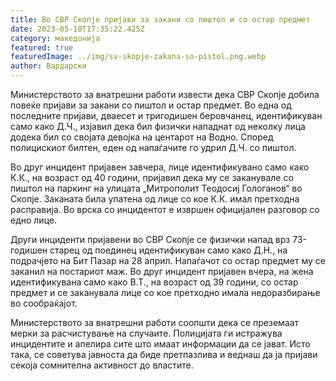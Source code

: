 ```yaml
---
title: Во СВР Скопје пријави за закани со пиштол и со остар предмет
date: 2023-05-10T17:35:22.425Z
category: македонија
featured: true
featuredImage: ../img/sv-skopje-zakana-so-pistol.png.webp
author: Вардарски
---
```

Министерството за внатрешни работи извести дека СВР Скопје добила повеќе пријави за закани со пиштол и остар предмет. Во една од последните пријави, дваесет и тригодишен беровчанец, идентификуван само како Д.Ч., изјавил дека бил физички нападнат од неколку лица додека бил со својата девојка на центарот на Водно. Според полицискиот билтен, еден од напаѓачите го удрил Д.Ч. со пиштол.

Во друг инцидент пријавен завчера, лице идентификувано само како К.К., на возраст од 40 години, пријавил дека му се заканувале со пиштол на паркинг на улицата „Митрополит Теодосиј Гологанов“ во Скопје. Заканата била упатена од лице со кое К.К. имал претходна расправија. Во врска со инцидентот е извршен официјален разговор со едно лице.

Други инциденти пријавени во СВР Скопје се физички напад врз 73-годишен старец од поединец идентификуван само како Д.Н., на подрачјето на Бит Пазар на 28 април. Напаѓачот со остар предмет му се заканил на постариот маж. Во друг инцидент пријавен вчера, на жена идентификувана само како В.Т., на возраст од 39 години, со остар предмет и се заканувала лице со кое претходно имала недоразбирање во сообраќајот.

Министерството за внатрешни работи соопшти дека се преземаат мерки за расчистување на случаите. Полицијата ги истражува инцидентите и апелира сите што имаат информации да се јават. Исто така, се советува јавноста да биде претпазлива и веднаш да ја пријави секоја сомнителна активност до властите.